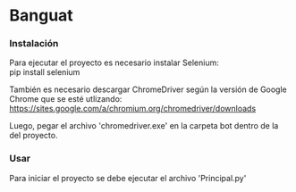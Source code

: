 # Banguat

### Instalación  
Para ejecutar el proyecto es necesario instalar Selenium:  
pip install selenium  

También es necesario descargar ChromeDriver según la versión de Google Chrome que se esté  utlizando:  
https://sites.google.com/a/chromium.org/chromedriver/downloads  

Luego, pegar el archivo 'chromedriver.exe' en la carpeta bot dentro de la del proyecto.  

### Usar  
Para iniciar el proyecto se debe ejecutar el archivo 'Principal.py'  
